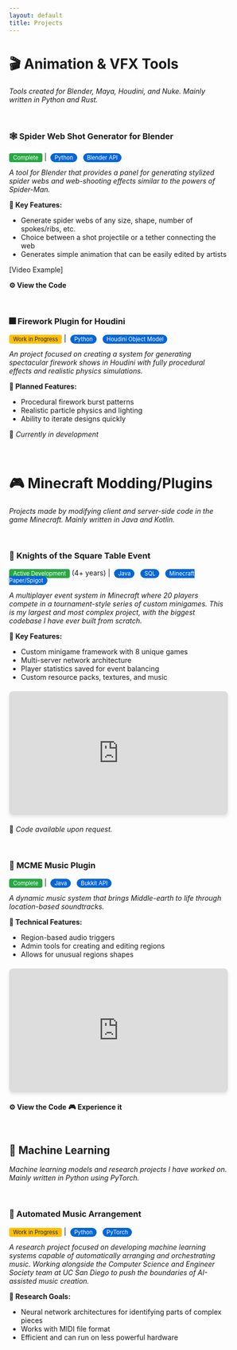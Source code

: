 ```yaml
---
layout: default
title: Projects
---
```


<style>
/* Dark mode styles */
@media (prefers-color-scheme: dark) {
  body {
    background-color: #0d1117 !important;
    color: #c9d1d9 !important;
  }
  
  h1, h2, h3, h4, h5, h6 {
    color: #f0f6fc !important;
  }
  
  a {
    color: #58a6ff !important;
  }
  
  a:hover {
    color: #79c0ff !important;
  }
  
  hr {
    border-color: #30363d !important;
  }
  
  blockquote {
    border-left-color: #30363d !important;
    color: #8b949e !important;
  }
  
  table {
    border-color: #30363d !important;
  }
  
  th, td {
    border-color: #30363d !important;
    background-color: #161b22 !important;
  }
  
  th {
    background-color: #21262d !important;
  }
}

/* Global link styling - no underlines */
a {
  text-decoration: none !important;
}

a:hover {
  text-decoration: none !important;
}

/* Global margin styling - 25% on each side */
body {
  max-width: 50%;
  margin: 0 auto;
  padding: 0 20px;
  box-sizing: border-box;
}

/* Project styling for both light and dark modes */
.project-card {
  border: 1px solid var(--border-color, #e1e4e8);
  border-radius: 8px;
  padding: 20px;
  margin: 20px 0;
  background: var(--card-bg, #f8f9fa);
}

.tech-stack {
  background: #0366d6;
  color: white;
  padding: 2px 8px;
  border-radius: 12px;
  font-size: 0.8em;
  margin: 0 4px;
}

.status-badge {
  background: #28a745;
  color: white;
  padding: 2px 8px;
  border-radius: 4px;
  font-size: 0.8em;
}

.wip-badge {
  background: #ffc107;
  color: #212529;
  padding: 2px 8px;
  border-radius: 4px;
  font-size: 0.8em;
}

/* Dark mode specific overrides */
@media (prefers-color-scheme: dark) {
  .project-card {
    --border-color: #30363d;
    --card-bg: #161b22;
    border-color: #30363d;
    background: #161b22;
  }
  
  .tech-stack {
    background: #1f6feb;
  }
  
  .status-badge {
    background: #238636;
  }
  
  .wip-badge {
    background: #d29922;
    color: #f0f6fc;
  }
}

/* Mobile responsiveness */
@media (max-width: 768px) {
  body {
    max-width: 90%;
    padding: 0 10px;
  }
}
</style>


# 🎬 **Animation & VFX Tools**
*Tools created for Blender, Maya, Houdini, and Nuke. Mainly written in Python and Rust.*

<br>

### 🕸️ **Spider Web Shot Generator for Blender**
<span class="status-badge">Complete</span> | <span class="tech-stack">Python</span> <span class="tech-stack">Blender API</span>

*A tool for Blender that provides a panel for generating stylized spider webs and web-shooting effects similar to the powers of Spider-Man.*

**🔧 Key Features:**
- Generate spider webs of any size, shape, number of spokes/ribs, etc.
- Choice between a shot projectile or a tether connecting the web
- Generates simple animation that can be easily edited by artists

[Video Example]

**[⚙️ View the Code](https://github.com/BrendanBarber/Blender-Spider-Web-Shooter)**

<br>

### 🎆 **Firework Plugin for Houdini**
<span class="wip-badge">Work in Progress</span> | <span class="tech-stack">Python</span> <span class="tech-stack">Houdini Object Model</span>

*An project focused on creating a system for generating spectacular firework shows in Houdini with fully procedural effects and realistic physics simulations.*

**🎯 Planned Features:**
- Procedural firework burst patterns
- Realistic particle physics and lighting
- Ability to iterate designs quickly

🚀 *Currently in development*

<br>

# 🎮 **Minecraft Modding/Plugins**
*Projects made by modifying client and server-side code in the game Minecraft. Mainly written in Java and Kotlin.*

<br>

### 🏰 **Knights of the Square Table Event**
<span class="status-badge">Active Development</span> (4+ years) | <span class="tech-stack">Java</span> <span class="tech-stack">SQL</span> <span class="tech-stack">Minecraft Paper/Spigot</span>

*A multiplayer event system in Minecraft where 20 players compete in a tournament-style series of custom minigames. This is my largest and most complex project, with the biggest codebase I have ever built from scratch.*

**🔧 Key Features:**
- Custom minigame framework with 8 unique games
- Multi-server network architecture
- Player statistics saved for event balancing
- Custom resource packs, textures, and music

<div style="position: relative; padding-bottom: 56.25%; height: 0; overflow: hidden; margin: 20px 0; border-radius: 8px; overflow: hidden; box-shadow: 0 4px 6px rgba(0,0,0,0.1);">
  <iframe src="https://www.youtube.com/embed/QJSEMpDIwVQ" 
  style="position: absolute; top: 0; left: 0; width: 100%; height: 100%;" 
  frameborder="0" allowfullscreen></iframe>
</div>

💼 *Code available upon request.*

<br>

### 🎵 **MCME Music Plugin**
<span class="status-badge">Complete</span> | <span class="tech-stack">Java</span> <span class="tech-stack">Bukkit API</span>

*A dynamic music system that brings Middle-earth to life through location-based soundtracks.*

**🔧 Technical Features:**
- Region-based audio triggers
- Admin tools for creating and editing regions
- Allows for unusual regions shapes

<div style="position: relative; padding-bottom: 56.25%; height: 0; overflow: hidden; margin: 20px 0; border-radius: 8px; overflow: hidden; box-shadow: 0 4px 6px rgba(0,0,0,0.1);">
  <iframe src="https://www.youtube.com/embed/mExS-7PdtJM"
  style="position: absolute; top: 0; left: 0; width: 100%; height: 100%;" 
  frameborder="0" allowfullscreen></iframe>
</div>

**[⚙️ View the Code](https://github.com/GilanRanger/MCME-Music)**
**[🎮 Experience it](https://www.mcmiddleearth.com/)**

<br>

## 🤖 **Machine Learning**
*Machine learning models and research projects I have worked on. Mainly written in Python using PyTorch.*

<br>

### 🎼 Automated Music Arrangement
<span class="wip-badge">Work in Progress</span> | <span class="tech-stack">Python</span> <span class="tech-stack">PyTorch</span>

*A research project focused on developing machine learning systems capable of automatically arranging and orchestrating music. Working alongside the Computer Science and Engineer Society team at UC San Diego to push the boundaries of AI-assisted music creation.*

**🔬 Research Goals:**
- Neural network architectures for identifying parts of complex pieces
- Works with MIDI file format
- Efficient and can run on less powerful hardware
